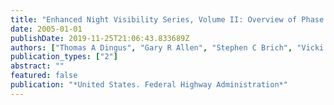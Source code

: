 ```yaml
---
title: "Enhanced Night Visibility Series, Volume II: Overview of Phase I and Development of Phase II Experimental Plan"
date: 2005-01-01
publishDate: 2019-11-25T21:06:43.833689Z
authors: ["Thomas A Dingus", "Gary R Allen", "Stephen C Brich", "Vicki L Neale", "Aaron D Schroeder", "Myra Blanco", "Thomas Schnell", "James S Gillespie", "Tracey Talley Schroeder", "Carole J Simmons", " others"]
publication_types: ["2"]
abstract: ""
featured: false
publication: "*United States. Federal Highway Administration*"
---
```



